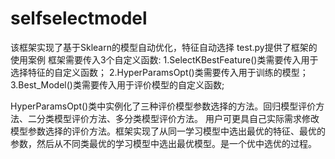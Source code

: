 # selfselectmodel
该框架实现了基于Sklearn的模型自动优化，特征自动选择
test.py提供了框架的使用案例
框架需要传入3个自定义函数:
1.SelectKBestFeature()类需要传入用于选择特征的自定义函数；
2.HyperParamsOpt()类需要传入用于训练的模型；
3.Best_Model()类需要传入用于评价模型的自定义函数;

HyperParamsOpt()类中实例化了三种评价模型参数选择的方法。回归模型评价方法、二分类模型评价方法、多分类模型评价方法。
用户可更具自己实际需求修改模型参数选择的评价方法。框架实现了从同一学习模型中选出最优的特征、最优的参数，然后从不同类最优的学习模型中选出最优模型。是一个优中选优的过程。

